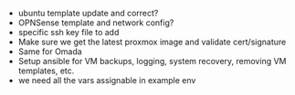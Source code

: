 
- ubuntu template update and correct?
- OPNSense template and network config?
- specific ssh key file to add
- Make sure we get the latest proxmox image and validate cert/signature
- Same for Omada
- Setup ansible for VM backups, logging, system recovery, removing VM templates, etc.
- we need all the vars assignable in example env
